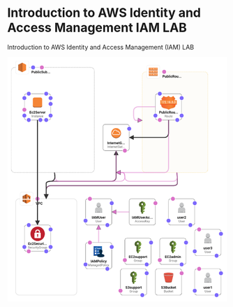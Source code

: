 # Introduction to AWS Identity and Access Management IAM LAB

Introduction to AWS Identity and Access Management (IAM) LAB

![](./image/designer.png)
